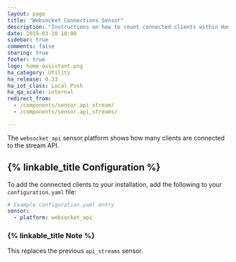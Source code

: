 ```yaml
---
layout: page
title: "Websocket Connections Sensor"
description: "Instructions on how to count connected clients within Home Assistant."
date: 2019-03-20 10:00
sidebar: true
comments: false
sharing: true
footer: true
logo: home-assistant.png
ha_category: Utility
ha_release: 0.33
ha_iot_class: Local Push
ha_qa_scale: internal
redirect_from: 
  - /components/sensor.api_stream/
  - /components/sensor.api_streams/

---
```


The `websocket_api` sensor platform shows how many clients are connected to the stream API.

## {% linkable_title Configuration %}

To add the connected clients to your installation, add the following to your `configuration.yaml` file:

```yaml
# Example configuration.yaml entry
sensor:
  - platform: websocket_api
```

### {% linkable_title Note %}

This replaces the previous `api_streams` sensor.
